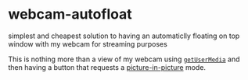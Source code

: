 # webcam-autofloat

simplest and cheapest solution to having an automaticlly floating on top window with my webcam for streaming purposes


This is nothing more than a view of my webcam using
[`getUserMedia`](https://developer.mozilla.org/en-US/docs/Web/API/MediaDevices/getUserMedia) and then having a button that
requests a [picture-in-picture](https://developers.google.com/web/updates/2018/10/watch-video-using-picture-in-picture) mode.


